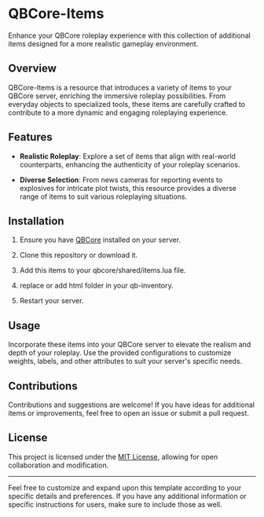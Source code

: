 # QBCore-Items

Enhance your QBCore roleplay experience with this collection of additional items designed for a more realistic gameplay environment.

## Overview

QBCore-Items is a resource that introduces a variety of items to your QBCore server, enriching the immersive roleplay possibilities. From everyday objects to specialized tools, these items are carefully crafted to contribute to a more dynamic and engaging roleplaying experience.

## Features

- **Realistic Roleplay**: Explore a set of items that align with real-world counterparts, enhancing the authenticity of your roleplay scenarios.

- **Diverse Selection**: From news cameras for reporting events to explosives for intricate plot twists, this resource provides a diverse range of items to suit various roleplaying situations.

## Installation

1. Ensure you have [QBCore](https://github.com/qbcore-framework/qb-core) installed on your server.

2. Clone this repository or download it.

3. Add this items to your qbcore/shared/items.lua file.
4. replace or add html folder in your qb-inventory.

5. Restart your server.

## Usage

Incorporate these items into your QBCore server to elevate the realism and depth of your roleplay. Use the provided configurations to customize weights, labels, and other attributes to suit your server's specific needs.

## Contributions

Contributions and suggestions are welcome! If you have ideas for additional items or improvements, feel free to open an issue or submit a pull request.

## License

This project is licensed under the [MIT License](LICENSE), allowing for open collaboration and modification.

---

Feel free to customize and expand upon this template according to your specific details and preferences. If you have any additional information or specific instructions for users, make sure to include those as well.
